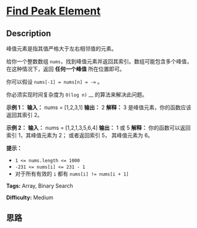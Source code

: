 # [Find Peak Element][title]

## Description

峰值元素是指其值严格大于左右相邻值的元素。

给你一个整数数组 `nums`，找到峰值元素并返回其索引。数组可能包含多个峰值，在这种情况下，返回 **任何一个峰值** 所在位置即可。

你可以假设 `nums[-1] = nums[n] = -∞` 。

你必须实现时间复杂度为 `O(log n)` __ 的算法来解决此问题。



**示例 1：**
            **输入：** nums = [1,2,3,1]    **输出：** 2    **解释：** 3 是峰值元素，你的函数应该返回其索引 2。

**示例  2：**
            **输入：** nums = [1,2,1,3,5,6,4]    **输出：** 1 或 5     **解释：** 你的函数可以返回索引 1，其峰值元素为 2；         或者返回索引 5， 其峰值元素为 6。    



**提示：**

  * `1 <= nums.length <= 1000`
  * `-231 <= nums[i] <= 231 - 1`
  * 对于所有有效的 `i` 都有 `nums[i] != nums[i + 1]`


**Tags:** Array, Binary Search

**Difficulty:** Medium

## 思路

[title]: https://leetcode-cn.com/problems/find-peak-element
